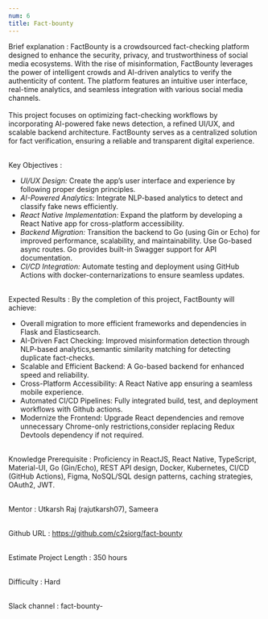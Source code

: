 ```yaml
---
num: 6
title: Fact-bounty
---
```


Brief explanation 
: FactBounty is a crowdsourced fact-checking platform designed to enhance the security, privacy, and trustworthiness of social media ecosystems. With the rise of misinformation, FactBounty leverages the power of intelligent crowds and AI-driven analytics to verify the authenticity of content. The platform features an intuitive user interface, real-time analytics, and seamless integration with various social media channels.
<br><br>
This project focuses on optimizing fact-checking workflows by incorporating AI-powered fake news detection, a refined UI/UX, and scalable backend architecture. FactBounty serves as a centralized solution for fact verification, ensuring a reliable and transparent digital experience.
<br><br>

Key Objectives
: 
 * *UI/UX Design:* Create the app’s user interface and experience by following proper design principles.
 * *AI-Powered Analytics:* Integrate NLP-based analytics to detect and classify fake news efficiently.
 * *React Native Implementation:* Expand the platform by developing a React Native app for cross-platform accessibility.
 * *Backend Migration:* Transition the backend to Go (using Gin or Echo) for improved performance, scalability, and maintainability. Use Go-based async routes. Go provides built-in Swagger support for API documentation.
 * *CI/CD Integration:* Automate testing and deployment using GitHub Actions with docker-conternarizations to ensure seamless updates.
<br><br>

Expected Results
: By the completion of this project, FactBounty will achieve:
 * Overall migration to more efficient frameworks and dependencies in Flask and Elasticsearch.
 * AI-Driven Fact Checking: Improved misinformation detection through NLP-based analytics,semantic similarity matching for detecting duplicate fact-checks.
 * Scalable and Efficient Backend: A Go-based backend for enhanced speed and reliability.
 * Cross-Platform Accessibility: A React Native app ensuring a seamless mobile experience.
 * Automated CI/CD Pipelines: Fully integrated build, test, and deployment workflows with Github actions.
 * Modernize the Frontend: Upgrade React dependencies and remove unnecessary Chrome-only restrictions,consider replacing Redux Devtools dependency if not required.
<br><br>

Knowledge Prerequisite
: Proficiency in ReactJS, React Native, TypeScript, Material-UI, Go (Gin/Echo), REST API design, Docker, Kubernetes, CI/CD (GitHub Actions), Figma, NoSQL/SQL design patterns, caching strategies, OAuth2, JWT.
<br><br>

Mentor
: Utkarsh Raj (rajutkarsh07), Sameera
<br><br>

Github URL
: <https://github.com/c2siorg/fact-bounty>
<br><br>

Estimate Project Length
: 350 hours
<br><br>

Difficulty
: Hard
<br><br>

Slack channel
: fact-bounty-
<br><br>
